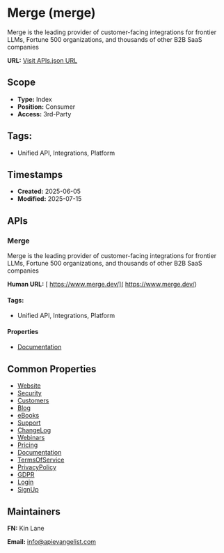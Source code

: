 # Merge (merge)
Merge is the leading provider of customer-facing integrations for frontier LLMs, Fortune 500 organizations, and thousands of other B2B SaaS companies 

**URL:** [Visit APIs.json URL](https://raw.githubusercontent.com/api-evangelist/merge/refs/heads/main/apis.yml)

## Scope

- **Type:** Index 
- **Position:** Consumer 
- **Access:** 3rd-Party 

## Tags:

 - Unified API, Integrations, Platform

## Timestamps

- **Created:** 2025-06-05 
- **Modified:** 2025-07-15 

## APIs

### Merge
Merge is the leading provider of customer-facing integrations for frontier LLMs, Fortune 500 organizations, and thousands of other B2B SaaS companies 

**Human URL:** [ https://www.merge.dev/]( https://www.merge.dev/)


#### Tags:

 - Unified API, Integrations, Platform

#### Properties

- [Documentation]( https://www.merge.dev/)

## Common Properties

- [Website](https://www.merge.dev/)
- [Security](https://www.merge.dev/security)
- [Customers](https://www.merge.dev/case-studies)
- [Blog](https://www.merge.dev/blog)
- [eBooks](https://www.merge.dev/resources?content-type=Ebooks)
- [Support](https://help.merge.dev/)
- [ChangeLog](https://www.merge.dev/changelog)
- [Webinars](https://www.merge.dev/resources?content-type=Webinars)
- [Pricing](https://www.merge.dev/pricing)
- [Documentation](https://docs.merge.dev/?_gl=1*1llee1i*_gcl_au*MTY4MjQ4NzcxMy4xNzUyNjE4Mjgw*_ga*MTY0NjYzNTAyLjE3NTI2MTgyODA.*_ga_S6X9VBDBJN*czE3NTI2MTgyODAkbzEkZzEkdDE3NTI2MTg0NTMkajI3JGwwJGgw)
- [TermsOfService](https://www.merge.dev/legal/terms)
- [PrivacyPolicy](https://www.merge.dev/legal/privacy-policy)
- [GDPR](https://www.merge.dev/eu)
- [Login](https://app.merge.dev/login?_gl=1*6bfh40*_gcl_au*MTY4MjQ4NzcxMy4xNzUyNjE4Mjgw*_ga*MTY0NjYzNTAyLjE3NTI2MTgyODA.*_ga_S6X9VBDBJN*czE3NTI2MTgyODAkbzEkZzEkdDE3NTI2MTg2MjEkajMyJGwwJGgw)
- [SignUp](https://app.merge.dev/signup)

## Maintainers

**FN:** Kin Lane

**Email:** info@apievangelist.com

